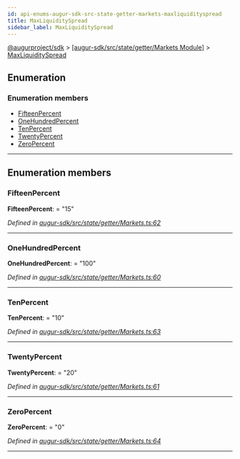 ```yaml
---
id: api-enums-augur-sdk-src-state-getter-markets-maxliquidityspread
title: MaxLiquiditySpread
sidebar_label: MaxLiquiditySpread
---
```


[@augurproject/sdk](api-readme.md) > [[augur-sdk/src/state/getter/Markets Module]](api-modules-augur-sdk-src-state-getter-markets-module.md) > [MaxLiquiditySpread](api-enums-augur-sdk-src-state-getter-markets-maxliquidityspread.md)

## Enumeration

### Enumeration members

* [FifteenPercent](api-enums-augur-sdk-src-state-getter-markets-maxliquidityspread.md#fifteenpercent)
* [OneHundredPercent](api-enums-augur-sdk-src-state-getter-markets-maxliquidityspread.md#onehundredpercent)
* [TenPercent](api-enums-augur-sdk-src-state-getter-markets-maxliquidityspread.md#tenpercent)
* [TwentyPercent](api-enums-augur-sdk-src-state-getter-markets-maxliquidityspread.md#twentypercent)
* [ZeroPercent](api-enums-augur-sdk-src-state-getter-markets-maxliquidityspread.md#zeropercent)

---

## Enumeration members

<a id="fifteenpercent"></a>

###  FifteenPercent

**FifteenPercent**:  = "15"

*Defined in [augur-sdk/src/state/getter/Markets.ts:62](https://github.com/AugurProject/augur/blob/0787bf1a23/packages/augur-sdk/src/state/getter/Markets.ts#L62)*

___
<a id="onehundredpercent"></a>

###  OneHundredPercent

**OneHundredPercent**:  = "100"

*Defined in [augur-sdk/src/state/getter/Markets.ts:60](https://github.com/AugurProject/augur/blob/0787bf1a23/packages/augur-sdk/src/state/getter/Markets.ts#L60)*

___
<a id="tenpercent"></a>

###  TenPercent

**TenPercent**:  = "10"

*Defined in [augur-sdk/src/state/getter/Markets.ts:63](https://github.com/AugurProject/augur/blob/0787bf1a23/packages/augur-sdk/src/state/getter/Markets.ts#L63)*

___
<a id="twentypercent"></a>

###  TwentyPercent

**TwentyPercent**:  = "20"

*Defined in [augur-sdk/src/state/getter/Markets.ts:61](https://github.com/AugurProject/augur/blob/0787bf1a23/packages/augur-sdk/src/state/getter/Markets.ts#L61)*

___
<a id="zeropercent"></a>

###  ZeroPercent

**ZeroPercent**:  = "0"

*Defined in [augur-sdk/src/state/getter/Markets.ts:64](https://github.com/AugurProject/augur/blob/0787bf1a23/packages/augur-sdk/src/state/getter/Markets.ts#L64)*

___

